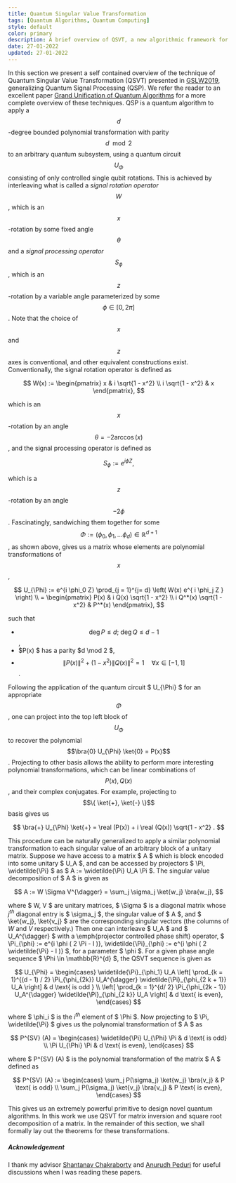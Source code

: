 ```yaml
---
title: Quantum Singular Value Transformation
tags: [Quantum Algorithms, Quantum Computing]
style: default
color: primary
description: A brief overview of QSVT, a new algorithmic framework for Quantum Algorithms
date: 27-01-2022
updated: 27-01-2022
---
```




In this section we present a self contained overview of the technique of Quantum Singular Value Transformation (QSVT) presented in [GSLW2019](https://arxiv.org/abs/1806.01838), generalizing Quantum Signal Processing (QSP). We refer the reader to an excellent paper [Grand Unification of Quantum Algorithms](https://arxiv.org/abs/2105.02859) for a more complete overview of these techniques. QSP is a quantum algorithm to apply a $$d$$-degree bounded polynomial transformation with parity $$d \mod 2$$ to an arbitrary quantum subsystem, using a quantum circuit $$U_{\Phi}$$ consisting of only controlled single qubit rotations. This is achieved by interleaving what is called a *signal rotation operator* $$W$$, which is an $$x$$-rotation by some fixed angle $$\theta$$ and a *signal processing operator* $$S_{\phi}$$, which is an $$z$$-rotation by a variable angle parameterized by some $$\phi \in [0, 2 \pi]$$. Note that the choice of $$x$$ and $$z$$ axes is conventional, and other equivalent constructions exist. Conventionally, the signal rotation operator is defined as

$$
    W(x) := \begin{pmatrix}
        x & i \sqrt{1 - x^2} \\
        i \sqrt{1 - x^2} & x
    \end{pmatrix},
$$

which is an $$x$$-rotation by an angle $$\theta = -2 \arccos(x)$$, and the signal processing operator is defined as

$$
    S_{\phi} := e^{i \phi Z},
$$

which is a $$z$$-rotation by an angle $$- 2 \phi$$. Fascinatingly, sandwiching them together for some $$\Phi := ( \phi_0, \phi_1, \ldots \phi_d ) \in \mathbb{R}^{d + 1}$$, as shown above, gives us a matrix whose elements are polynomial transformations of $$x$$,

$$
    U_{\Phi} := e^{i \phi_0 Z} \prod_{j = 1}^{j= d} \left(  W(x) e^{ i \phi_j Z } \right) \\
             = \begin{pmatrix}
        P(x) & i Q(x) \sqrt{1 - x^2} \\
        i Q^*(x) \sqrt{1 - x^2} & P^*(x)
    \end{pmatrix},
$$

such that
- $$\deg P \leq d;\ \deg Q \leq d - 1 $$,
- $P(x) $ has a parity $d \mod 2 $,
- $$\| P(x) \|^2 + (1 - x^2) \| Q(x) \|^2 = 1 \quad \forall x \in [-1, 1]$$.

Following the application of the quantum circuit $ U_{\Phi} $ for an appropriate $$\Phi$$, one can project into the top left block of $$U_{\Phi}$$ to recover the polynomial $$\bra{0} U_{\Phi} \ket{0} = P(x)$$. Projecting to other basis allows the ability to perform more interesting polynomial transformations, which can be linear combinations of $$ P(x), Q(x) $$, and their complex conjugates. For example, projecting to $$\{ \ket{+}, \ket{-} \}$$ basis gives us


$$
    \bra{+} U_{\Phi} \ket{+} = \real (P(x)) + i \real (Q(x)) \sqrt{1 - x^2} .
$$

This procedure can be naturally generalized to apply a similar polynomial transformation to each singular value of an arbitrary block of a unitary matrix. Suppose we have access to a matrix $ A $ which is block encoded into some unitary $ U_A $, and can be accessed by projectors $ \Pi, \widetilde{\Pi} $ as $ A := \widetilde{\Pi} U_A \Pi $. The singular value decomposition of $ A $ is given as

$$
    A := W \Sigma V^{\dagger} = \sum_j \sigma_j \ket{w_j} \bra{w_j},
$$

where $ W, V $ are unitary matrices, $ \Sigma $ is a diagonal matrix whose $j^{th}$ diagonal entry is $ \sigma_j $, the singular value of $ A $, and $ \ket{w_j}, \ket{v_j} $ are the corresponding singular vectors (the columns of $W$ and $V$ respectively.)
Then one can interleave $ U_A $ and $ U_A^{\dagger} $ with a \emph{projector controlled phase shift} operator, $ \Pi_{\phi} := e^{i \phi ( 2 \Pi - I )}, \widetilde{\Pi}_{\phi} := e^{i \phi ( 2 \widetilde{\Pi} - I )} $, for a parameter $ \phi $. For a given phase angle sequence $ \Phi \in \mathbb{R}^{d} $, the QSVT sequence is given as


$$
    U_{\Phi} = \begin{cases}
        \widetilde{\Pi}_{\phi_1} U_A \left[ \prod_{k = 1}^{(d - 1) / 2} \Pi_{\phi_{2k}} U_A^{\dagger} \widetilde{\Pi}_{\phi_{2 k + 1}} U_A \right] & d \text{ is odd } \\
        \left[ \prod_{k = 1}^{d/ 2} \Pi_{\phi_{2k - 1}} U_A^{\dagger} \widetilde{\Pi}_{\phi_{2 k}} U_A \right] & d \text{ is even},
    \end{cases}
$$


where $ \phi_i $ is the $i^{th}$ element of $ \Phi $. Now projecting to $ \Pi, \widetilde{\Pi} $ gives us the polynomial transformation of $ A $ as


$$
    P^{SV} (A) = \begin{cases}
        \widetilde{\Pi} U_{\Phi} \Pi & d \text{ is odd} \\
        \Pi U_{\Phi} \Pi & d \text{ is even},
    \end{cases}
$$

where $ P^{SV} (A) $ is the polynomial transformation of the matrix $ A $ defined as


$$
    P^{SV} (A) := \begin{cases}
        \sum_j P(\sigma_j) \ket{w_j} \bra{v_j} & P \text{ is odd} \\
        \sum_j P(\sigma_j) \ket{v_j} \bra{v_j} & P \text{ is even},
    \end{cases}
$$

This gives us an extremely powerful primitive to design novel quantum algorithms. In this work we use QSVT for matrix inversion and square root decomposition of a matrix. In the remainder of this section, we shall formally lay out the theorems for these transformations.


##### Acknowledgement

I thank my advisor [Shantanav Chakraborty](https://sites.google.com/view/shchakra) and [Anurudh Peduri](https://anurudhp.github.io/) for useful discussions when I was reading these papers. 

